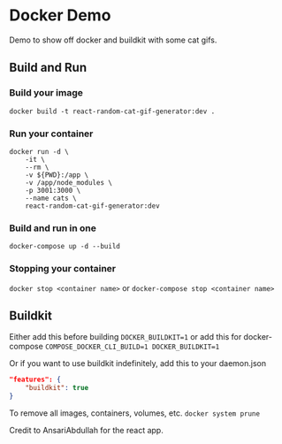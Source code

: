 # Docker Demo

Demo to show off docker and buildkit with some cat gifs.

## Build and Run

### Build your image

`docker build -t react-random-cat-gif-generator:dev .`

### Run your container

```shell
docker run -d \
    -it \
    --rm \
    -v ${PWD}:/app \
    -v /app/node_modules \
    -p 3001:3000 \
    --name cats \
    react-random-cat-gif-generator:dev
```

### Build and run in one

`docker-compose up -d --build`

### Stopping your container

`docker stop <container name>`
or
`docker-compose stop <container name>`

## Buildkit

Either add this before building
`DOCKER_BUILDKIT=1`
or add this for docker-compose
`COMPOSE_DOCKER_CLI_BUILD=1 DOCKER_BUILDKIT=1`

Or if you want to use buildkit indefinitely, add this to your daemon.json

```json
"features": {
    "buildkit": true
}
```

To remove all images, containers, volumes, etc.
`docker system prune`

Credit to AnsariAbdullah for the react app.
